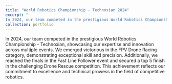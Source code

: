 ```yaml
---
title: "World Robotics Championship - Technoxian 2024"
excerpt: "
In 2024, our team competed in the prestigious World Robotics Championship - Technoxian, showcasing our expertise and innovation across multiple events. We emerged victorious in the FPV Drone Racing category, demonstrating exceptional skill and precision. Additionally, we reached the finals in the Fast Line Follower event and secured a top 5 finish in the challenging Drone Rescue competition. This achievement reflects our commitment to excellence and technical prowess in the field of competitive robotics.<br/><img src='/images/wrc.jpeg'>"
collection: portfolio
---
```


In 2024, our team competed in the prestigious World Robotics Championship - Technoxian, showcasing our expertise and innovation across multiple events. We emerged victorious in the FPV Drone Racing category, demonstrating exceptional skill and precision. Additionally, we reached the finals in the Fast Line Follower event and secured a top 5 finish in the challenging Drone Rescue competition. This achievement reflects our commitment to excellence and technical prowess in the field of competitive robotics.